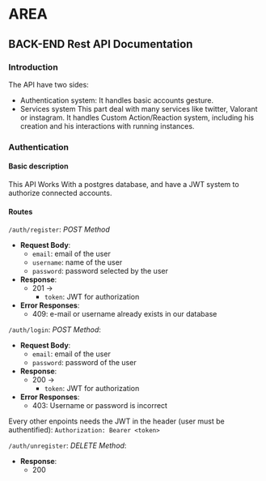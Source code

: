 # AREA

## BACK-END Rest API Documentation

### Introduction

The API have two sides:
  - Authentication system:
    It handles basic accounts gesture.
  - Services system
    This part deal with many services like twitter, Valorant or instagram.
    It handles Custom Action/Reaction system, including his creation and his interactions with running instances.

### Authentication

#### Basic description

This API Works With a postgres database, and have a JWT system to authorize connected accounts.

#### Routes

`/auth/register`: *POST Method*
- **Request Body**:
  - `email`: email of the user
  - `username`: name of the user
  - `password`: password selected by the user
- **Response**:
  - 201 ->
    - `token`: JWT for authorization
- **Error Responses**:
  - 409: e-mail or username already exists in our database

`/auth/login`: *POST Method*:
- **Request Body**:
  - `email`: email of the user
  - `password`: password of the user
- **Response**:
  - 200 ->
    - `token`: JWT for authorization
- **Error Responses**:
  - 403: Username or password is incorrect

Every other enpoints needs the JWT in the header (user must be authentified):
  `Authorization: Bearer <token>`

`/auth/unregister`: *DELETE Method*:
- **Response**:
  - 200
